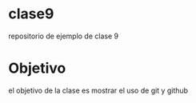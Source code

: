 # clase9
repositorio de ejemplo de clase 9

# Objetivo

el objetivo de la clase es mostrar el uso de git y github